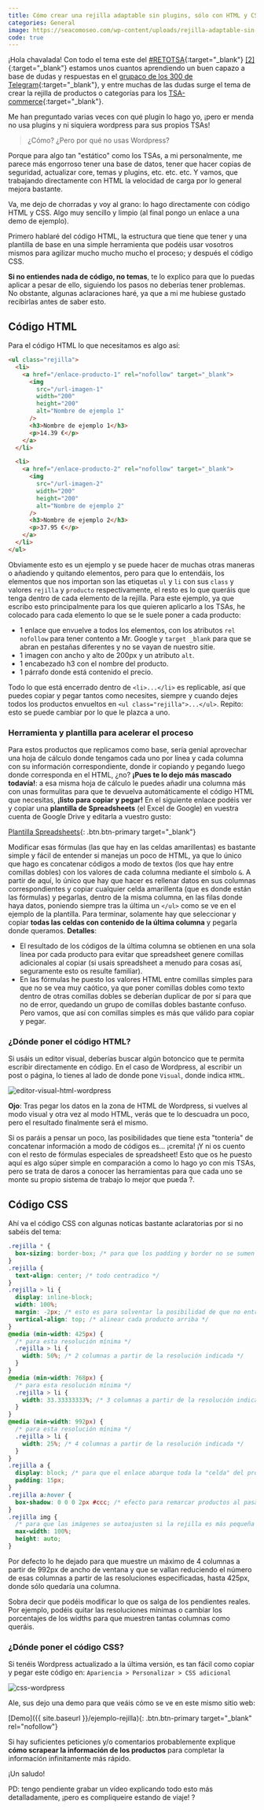```yaml
---
title: Cómo crear una rejilla adaptable sin plugins, sólo con HTML y CSS
categories: General
image: https://seacomoseo.com/wp-content/uploads/rejilla-adaptable-sin-plugins-html-css.jpg
code: true
---
```


¡Hola chavalada! Con todo el tema este del [#RETOTSA](https://www.youtube.com/watch?v=FXqwMT6bcdw){:target="_blank"} [[2]](https://www.youtube.com/watch?v=2A8XYbPXfo0){:target="\_blank"} estamos unos cuantos aprendiendo un buen capazo a base de dudas y respuestas en el [grupaco de los 300 de Telegram](https://images-na.ssl-images-amazon.com/images/M/MV5BMTMwNTg5MzMwMV5BMl5BanBnXkFtZTcwMzA2NTIyMw@@._V1_SX1777_CR0,0,1777,937_AL_.jpg){:target="\_blank"}, y entre muchas de las dudas surge el tema de crear la rejilla de productos o categorías para los [TSA-commerce](https://romualdfons.com/crear-tienda-online-de-afiliados/){:target="\_blank"}.

Me han preguntado varias veces con qué plugin lo hago yo, ¡pero er menda no usa plugins y ni siquiera wordpress para sus propios TSAs!

> ¿Cómo? ¿Pero por qué no usas Wordpress?

Porque para algo tan "estático" como los TSAs, a mi personalmente, me parece más engorroso tener una base de datos, tener que hacer copias de seguridad, actualizar core, temas y plugins, etc. etc. etc. Y vamos, que trabajando directamente con HTML la velocidad de carga por lo general mejora bastante.

Va, me dejo de chorradas y voy al grano: lo hago directamente con código HTML y CSS. Algo muy sencillo y limpio (al final pongo un enlace a una demo de ejemplo).

Primero hablaré del código HTML, la estructura que tiene que tener y una plantilla de base en una simple herramienta que podéis usar vosotros mismos para agilizar mucho mucho mucho el proceso; y después el código CSS.

**Si no entiendes nada de código, no temas**, te lo explico para que lo puedas aplicar a pesar de ello, siguiendo los pasos no deberías tener problemas. No obstante, algunas aclaraciones haré, ya que a mi me hubiese gustado recibirlas antes de saber esto.

## Código HTML

Para el código HTML lo que necesitamos es algo así:

```html
<ul class="rejilla">
  <li>
    <a href="/enlace-producto-1" rel="nofollow" target="_blank">
      <img
        src="/url-imagen-1"
        width="200"
        height="200"
        alt="Nombre de ejemplo 1"
      />
      <h3>Nombre de ejemplo 1</h3>
      <p>14.39 €</p>
    </a>
  </li>

  <li>
    <a href="/enlace-producto-2" rel="nofollow" target="_blank">
      <img
        src="/url-imagen-2"
        width="200"
        height="200"
        alt="Nombre de ejemplo 2"
      />
      <h3>Nombre de ejemplo 2</h3>
      <p>37.95 €</p>
    </a>
  </li>
</ul>
```

Obviamente esto es un ejemplo y se puede hacer de muchas otras maneras o añadiendo y quitando elementos, pero para que lo entendáis, los elementos que nos importan son las etiquetas `ul` y `li` con sus `class` y valores `rejilla` y `producto` respectivamente, el resto es lo que queráis que tenga dentro de cada elemento de la rejilla. Para este ejemplo, ya que escribo esto principalmente para los que quieren aplicarlo a los TSAs, he colocado para cada elemento lo que se le suele poner a cada producto:

- 1 enlace que envuelve a todos los elementos, con los atributos `rel nofollow` para tener contento a Mr. Google y `target _blank` para que se abran en pestañas diferentes y no se vayan de nuestro sitie.
- 1 imagen con ancho y alto de 200px y un atributo `alt`.
- 1 encabezado h3 con el nombre del producto.
- 1 párrafo donde está contenido el precio.

Todo lo que está encerrado dentro de `<li>...</li>` es replicable, así que puedes copiar y pegar tantos como necesites, siempre y cuando dejes todos los productos envueltos en `<ul class="rejilla">...</ul>`. Repito: esto se puede cambiar por lo que le plazca a uno.

### Herramienta y plantilla para acelerar el proceso

Para estos productos que replicamos como base, sería genial aprovechar una hoja de cálculo donde tengamos cada uno por línea y cada columna con su información correspondiente, donde ir copiando y pegando luego donde corresponda en el HTML, ¿no? **¡Pues te lo dejo más mascado todavía!**: a esa misma hoja de cálculo le puedes añadir una columna más con unas formulitas para que te devuelva automáticamente el código HTML que necesitas, **¡listo para copiar y pegar!** En el siguiente enlace podéis ver y copiar una **plantilla de Spreadsheets** (el Excel de Google) en vuestra cuenta de Google Drive y editarla a vuestro gusto:

[Plantilla Spreadsheets](https://docs.google.com/spreadsheets/d/1fuPoC3BZ7Tt97j3FcQN7piUu1keMPWl8XC6EUTrIEck){: .btn.btn-primary target="\_blank"}

Modificar esas fórmulas (las que hay en las celdas amarillentas) es bastante simple y fácil de entender si manejas un poco de HTML, ya que lo único que hago es concatenar códigos a modo de textos (los que hay entre comillas dobles) con los valores de cada columna mediante el símbolo `&`. A partir de aquí, lo único que hay que hacer es rellenar datos en sus columnas correspondientes y copiar cualquier celda amarillenta (que es donde están las fórmulas) y pegarlas, dentro de la misma columna, en las filas donde haya datos, poniendo siempre tras la última un `</ul>` como se ve en el ejemplo de la plantilla. Para terminar, solamente hay que seleccionar y copiar **todas las celdas con contenido de la última columna** y pegarla donde queramos. **Detalles**:

- El resultado de los códigos de la última columna se obtienen en una sola línea por cada producto para evitar que spreadsheet genere comillas adicionales al copiar (si usais spreadsheet a menudo para cosas así, seguramente esto os resulte familiar).
- En las fórmulas he puesto los valores HTML entre comillas simples para que no se vea muy caótico, ya que poner comillas dobles como texto dentro de otras comillas dobles se deberían duplicar de por sí para que no de error, quedando un grupo de comillas dobles bastante confuso. Pero vamos, que así con comillas simples es más que válido para copiar y pegar.

### ¿Dónde poner el código HTML?

Si usáis un editor visual, deberías buscar algún botoncico que te permita escribir directamente en código. En el caso de Wordpress, al escribir un post o página, lo tienes al lado de donde pone `Visual`, donde indica `HTML`.

![editor-visual-html-wordpress](https://seacomoseo.com/wp-content/uploads/editor-visual-html-wordpress.png)

**Ojo**: Tras pegar los datos en la zona de HTML de Wordpress, si vuelves al modo visual y otra vez al modo HTML, verás que te lo descuadra un poco, pero el resultado finalmente será el mismo.

Si os paráis a pensar un poco, las posibilidades que tiene esta "tontería" de concatenar información a modo de códigos es... ¡cremita! ¡Y ni os cuento con el resto de fórmulas especiales de spreadsheet! Esto que os he puesto aquí es algo súper simple en comparación a como lo hago yo con mis TSAs, pero se trata de daros a conocer las herramientas para que cada uno se monte su propio sistema de trabajo lo mejor que pueda ?.

## Código CSS

Ahí va el código CSS con algunas noticas bastante aclaratorias por si no sabéis del tema:

```css
.rejilla * {
  box-sizing: border-box; /* para que los padding y border no se sumen al width */
}
.rejilla {
  text-align: center; /* todo centradico */
}
.rejilla > li {
  display: inline-block;
  width: 100%;
  margin: -2px; /* esto es para solventar la posibilidad de que no entren las columnas diseñadas */
  vertical-align: top; /* alinear cada producto arriba */
}
@media (min-width: 425px) {
  /* para esta resolución mínima */
  .rejilla > li {
    width: 50%; /* 2 columnas a partir de la resolución indicada */
  }
}
@media (min-width: 768px) {
  /* para esta resolución mínima */
  .rejilla > li {
    width: 33.33333333%; /* 3 columnas a partir de la resolución indicada */
  }
}
@media (min-width: 992px) {
  /* para esta resolución mínima */
  .rejilla > li {
    width: 25%; /* 4 columnas a partir de la resolución indicada */
  }
}
.rejilla a {
  display: block; /* para que el enlace abarque toda la "celda" del producto */
  padding: 15px;
}
.rejilla a:hover {
  box-shadow: 0 0 0 2px #ccc; /* efecto para remarcar productos al pasar el cursor por encima */
}
.rejilla img {
  /* para que las imágenes se autoajusten si la rejilla es más pequeña */
  max-width: 100%;
  height: auto;
}
```

Por defecto lo he dejado para que muestre un máximo de 4 columnas a partir de 992px de ancho de ventana y que se vallan reduciendo el número de esas columnas a partir de las resoluciones especificadas, hasta 425px, donde sólo quedaría una columna.

Sobra decir que podéis modificar lo que os salga de los pendientes reales. Por ejemplo, podéis quitar las resoluciones mínimas o cambiar los porcentajes de los widths para que muestren tantas columnas como queráis.

### ¿Dónde poner el código CSS?

Si tenéis Wordpress actualizado a la última versión, es tan fácil como copiar y pegar este código en: `Apariencia > Personalizar > CSS adicional`

![css-wordpress](https://seacomoseo.com/wp-content/uploads/css-wordpress.png)

Ale, sus dejo una demo para que veáis cómo se ve en este mismo sitio web:

[Demo]({{ site.baseurl }}/ejemplo-rejilla){: .btn.btn-primary target="\_blank" rel="nofollow"}

Si hay suficientes peticiones y/o comentarios probablemente explique **cómo scrapear la información de los productos** para completar la información infinitamente más rápido.

¡Un saludo!

PD: tengo pendiente grabar un vídeo explicando todo esto más detalladamente, ¡pero es compliqueire estando de viaje! ?
